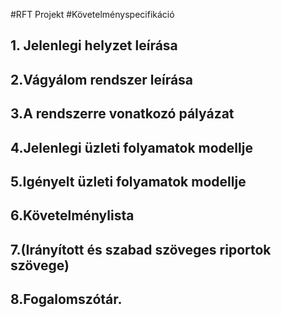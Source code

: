 #RFT Projekt 
#Követelményspecifikáció

## 1. Jelenlegi helyzet leírása 
## 2.Vágyálom rendszer leírása
## 3.A rendszerre vonatkozó pályázat 
## 4.Jelenlegi üzleti folyamatok modellje
## 5.Igényelt üzleti folyamatok modellje
## 6.Követelménylista
## 7.(Irányított és szabad szöveges riportok szövege)
## 8.Fogalomszótár.

